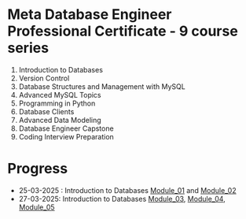 # Meta Database Engineer Professional Certificate - 9 course series
1. Introduction to Databases
2. Version Control
3. Database Structures and Management with MySQL
4. Advanced MySQL Topics
5. Programming in Python
6. Database Clients
7. Advanced Data Modeling
8. Database Engineer Capstone
9. Coding Interview Preparation


# Progress

- 25-03-2025 : Introduction to Databases [Module_01](Introduction_to_Databases/Module_01/README.md) and [Module_02](Introduction_to_Databases/Module_02/README.md)
- 27-03-2025: Introduction to Databases [Module_03](Introduction_to_Databases/Module_03/README.md), [Module_04](Introduction_to_Databases/Module_04/README.md), [Module_05](Introduction_to_Databases/Module_05/README.md)